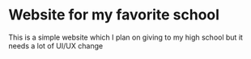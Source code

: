 # Website for my favorite school

This is a simple website which I plan on giving to my high school but it needs a lot of UI/UX change

